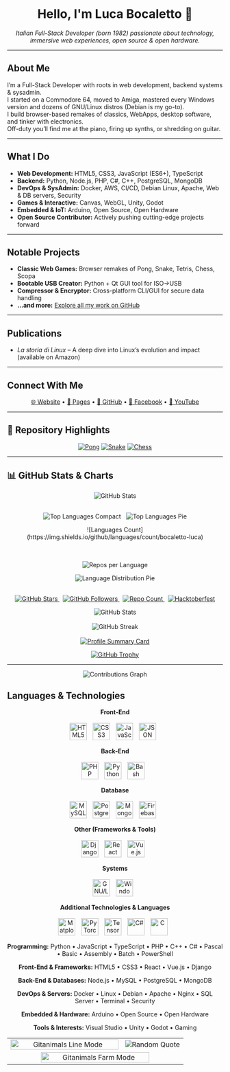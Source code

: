 <h1 align="center">Hello, I'm Luca Bocaletto 👋</h1>
<p align="center"><em>Italian Full-Stack Developer (born 1982) passionate about technology, immersive web experiences, open source & open hardware.</em></p>

---

## About Me
I’m a Full-Stack Developer with roots in web development, backend systems & sysadmin.  
I started on a Commodore 64, moved to Amiga, mastered every Windows version and dozens of GNU/Linux distros (Debian is my go-to).  
I build browser-based remakes of classics, WebApps, desktop software, and tinker with electronics.  
Off-duty you’ll find me at the piano, firing up synths, or shredding on guitar.

---

## What I Do
- **Web Development:** HTML5, CSS3, JavaScript (ES6+), TypeScript  
- **Backend:** Python, Node.js, PHP, C#, C++, PostgreSQL, MongoDB  
- **DevOps & SysAdmin:** Docker, AWS, CI/CD, Debian Linux, Apache, Web & DB servers, Security  
- **Games & Interactive:** Canvas, WebGL, Unity, Godot  
- **Embedded & IoT:** Arduino, Open Source, Open Hardware  
- **Open Source Contributor:** Actively pushing cutting-edge projects forward  

---

## Notable Projects
- **Classic Web Games:** Browser remakes of Pong, Snake, Tetris, Chess, Scopa  
- **Bootable USB Creator:** Python + Qt GUI tool for ISO→USB  
- **Compressor & Encryptor:** Cross-platform CLI/GUI for secure data handling  
- **…and more:** [Explore all my work on GitHub](https://github.com/bocaletto-luca)

---

## Publications
- *La storia di Linux* – A deep dive into Linux’s evolution and impact (available on Amazon)

---

## Connect With Me  
<p align="center">
  <a href="https://bocalettoluca.altervista.org">🌐 Website</a> •
  <a href="https://bocaletto-luca.github.io">📄 Pages</a> •
  <a href="https://github.com/bocaletto-luca">🐙 GitHub</a> •
  <a href="https://www.facebook.com/people/Luca-Bocaletto">📘 Facebook</a> •
  <a href="https://www.youtube.com/@elektronoide">🎥 YouTube</a>
</p>

---

## 🔖 Repository Highlights
<p align="center">
  <a href="https://github.com/bocaletto-luca/Pong"><img src="https://github-readme-stats.vercel.app/api/pin/?username=bocaletto-luca&repo=Pong&theme=radical" alt="Pong" /></a>
  <a href="https://github.com/bocaletto-luca/Snake"><img src="https://github-readme-stats.vercel.app/api/pin/?username=bocaletto-luca&repo=Snake&theme=radical" alt="Snake" /></a>
  <a href="https://github.com/bocaletto-luca/Chess"><img src="https://github-readme-stats.vercel.app/api/pin/?username=bocaletto-luca&repo=Chess&theme=radical" alt="Chess" /></a>
</p>

---

## 📊 GitHub Stats & Charts

<div align="center">
  <!-- Overall stats -->
  <img
    src="https://github-readme-stats.vercel.app/api?username=bocaletto-luca&show_icons=true&theme=radical&count_private=true&include_all_commits=true"
    alt="GitHub Stats"
  />
  <br /><br />

<!-- Top languages: compact & pie, fino a 20 linguaggi -->
<img
  src="https://github-readme-stats.vercel.app/api/top-langs?username=bocaletto-luca&layout=compact&theme=radical&count_private=true&langs_count=20"
  alt="Top Languages Compact" />
&nbsp;
<img
  src="https://github-readme-stats.vercel.app/api/top-langs?username=bocaletto-luca&layout=pie&theme=radical&count_private=true&langs_count=20"
  alt="Top Languages Pie" />

<p align="center">
  <!-- Conteggio totale linguaggi -->
  ![Languages Count](https://img.shields.io/github/languages/count/bocaletto-luca)

  <!-- Ripartizione repo per linguaggio (tutte le lingue) -->
  <br/><br/>
  <img src="https://github-profile-summary-cards.vercel.app/api/cards/repos-per-language?username=bocaletto-luca&theme=radical" alt="Repos per Language"/>

</p>


  <!-- Language distribution doughnut -->
  <img
    src="https://quickchart.io/chart?c=%7B%22type%22%3A%22doughnut%22%2C%22data%22%3A%7B%22labels%22%3A%5B%22Python%22%2C%22JavaScript%22%2C%22PHP%22%2C%22C%23%22%2C%22C%2B%2B%22%2C%22TypeScript%22%2C%22HTML%22%2C%22CSS%22%2C%22Others%22%5D%2C%22datasets%22%3A%5B%7B%22data%22%3A%5B30%2C20%2C10%2C8%2C7%2C8%2C5%2C5%2C7%5D%2C%22backgroundColor%22%3A%5B%22%233572A5%22%2C%22%23f1e05a%22%2C%22%234F5D95%22%2C%22%23178600%22%2C%22%2300599C%22%2C%22%233178C6%22%2C%22%23e34c26%22%2C%22%23563d7c%22%2C%22%23cccccc%22%5D%7D%5D%7D%2C%22options%22%3A%7B%22plugins%22%3A%7B%22doughnutlabel%22%3A%7B%22labels%22%3A%5B%7B%22text%22%3A%22100%25%22%2C%22font%22%3A%7B%22size%22%3A20%7D%7D%5D%7D%7D%7D%7D"
    alt="Language Distribution Pie"
  />
  <br /><br />

</div>

<p align="center">
  <!-- Stars, Followers, Repo Count, Hacktoberfest -->
  <a href="https://github.com/bocaletto-luca" target="_blank">
    <img src="https://img.shields.io/github/stars/bocaletto-luca?style=social" alt="GitHub Stars" />
  </a>
  &nbsp;
  <a href="https://github.com/bocaletto-luca" target="_blank">
    <img src="https://img.shields.io/github/followers/bocaletto-luca?label=Followers&style=social" alt="GitHub Followers" />
  </a>
  &nbsp;
  <a href="https://github.com/bocaletto-luca?tab=repositories" target="_blank">
    <img src="https://img.shields.io/badge/dynamic/json?color=blue&label=Repositories&query=public_repos&url=https%3A%2F%2Fapi.github.com%2Fusers%2Fbocaletto-luca" alt="Repo Count" />
  </a>
  &nbsp;
  <a href="https://hacktoberfest.digital" target="_blank">
    <img src="https://img.shields.io/badge/Hacktoberfest-Completed-blue" alt="Hacktoberfest" />
  </a>
</p>

<p align="center">
  <!-- Top Languages, Overall Stats, Streak, and Summary Card -->

  <img src="https://github-readme-stats.vercel.app/api?username=bocaletto-luca&theme=radical&show_icons=true&hide_border=false&count_private=true" alt="GitHub Stats" />
  <br /><br />
  <img src="https://github-readme-streak-stats.herokuapp.com/?user=bocaletto-luca&theme=radical" alt="GitHub Streak" />
  <br /><br />
  <a href="https://github.com/bocaletto-luca" target="_blank">
    <img src="https://github-profile-summary-cards.vercel.app/api/cards/profile-details?username=bocaletto-luca&theme=github_dark" alt="Profile Summary Card" />
  </a>
</p>

<p align="center">
  <a href="https://github.com/bocaletto-luca/github-profile-trophy" target="_blank">
    <img src="https://github-profile-trophy.vercel.app/?username=bocaletto-luca&theme=matrix" alt="GitHub Trophy" />
  </a>
</p> 

<hr />


<div align="center">
  <img
    src="https://github-readme-activity-graph.vercel.app/graph?username=bocaletto-luca&theme=github-dark&area=true&hide_border=true"
    alt="Contributions Graph"
  />
</div>

<!-- Languages & Technologies Icons -->
## Languages & Technologies
<p align="center">
  <strong>Front-End</strong> <br /><br />
  <img src="https://cdn.jsdelivr.net/gh/devicons/devicon/icons/html5/html5-original.svg" alt="HTML5" title="HTML5" width="40" height="40" style="margin-right: 10px;" />
  <img src="https://cdn.jsdelivr.net/gh/devicons/devicon/icons/css3/css3-original.svg" alt="CSS3" title="CSS3" width="40" height="40" style="margin-right: 10px;" />
  <img src="https://cdn.jsdelivr.net/gh/devicons/devicon/icons/javascript/javascript-original.svg" alt="JavaScript" title="JavaScript" width="40" height="40" style="margin-right: 10px;" />
  <img src="https://cdn.jsdelivr.net/gh/devicons/devicon/icons/json/json-original.svg" alt="JSON" title="JSON" width="40" height="40" style="margin-right: 10px;" />
</p>

<p align="center">
  <strong>Back-End</strong> <br /><br />
  <img src="https://cdn.jsdelivr.net/gh/devicons/devicon/icons/php/php-original.svg" alt="PHP" title="PHP" width="40" height="40" style="margin-right: 10px;" />
  <img src="https://cdn.jsdelivr.net/gh/devicons/devicon/icons/python/python-original.svg" alt="Python" title="Python" width="40" height="40" style="margin-right: 10px;" />
  <img src="https://cdn.jsdelivr.net/gh/devicons/devicon/icons/bash/bash-original.svg" alt="Bash Script" title="Bash Script" width="40" height="40" style="margin-right: 10px;" />
</p>

<p align="center">
  <strong>Database</strong> <br /><br />
  <img src="https://cdn.jsdelivr.net/gh/devicons/devicon/icons/mysql/mysql-original.svg" alt="MySQL" title="MySQL" width="40" height="40" style="margin-right: 10px;" />
  <img src="https://cdn.jsdelivr.net/gh/devicons/devicon/icons/postgresql/postgresql-original.svg" alt="PostgreSQL" title="PostgreSQL" width="40" height="40" style="margin-right: 10px;" />
  <img src="https://cdn.jsdelivr.net/gh/devicons/devicon/icons/mongodb/mongodb-original.svg" alt="MongoDB" title="MongoDB" width="40" height="40" style="margin-right: 10px;" />
  <img src="https://cdn.jsdelivr.net/gh/devicons/devicon/icons/firebase/firebase-plain.svg" alt="Firebase" title="Firebase" width="40" height="40" style="margin-right: 10px;" />
</p>

<p align="center">
  <strong>Other (Frameworks & Tools)</strong> <br /><br />
  <img src="https://cdn.jsdelivr.net/gh/devicons/devicon/icons/django/django-plain.svg" alt="Django" title="Django" width="40" height="40" style="margin-right: 10px;" />
  <img src="https://cdn.jsdelivr.net/gh/devicons/devicon/icons/react/react-original.svg" alt="React" title="React" width="40" height="40" style="margin-right: 10px;" />
  <img src="https://cdn.jsdelivr.net/gh/devicons/devicon/icons/vuejs/vuejs-original.svg" alt="Vue.js" title="Vue.js" width="40" height="40" style="margin-right: 10px;" />
</p>

<p align="center">
  <strong>Systems</strong> <br /><br />
  <img src="https://cdn.jsdelivr.net/gh/devicons/devicon/icons/linux/linux-original.svg" alt="GNU/Linux" title="GNU/Linux" width="40" height="40" style="margin-right: 10px;" />
  <img src="https://cdn.jsdelivr.net/gh/devicons/devicon/icons/windows8/windows8-original.svg" alt="Windows" title="Windows" width="40" height="40" style="margin-right: 10px;" />
</p>

<p align="center">
  <strong>Additional Technologies & Languages</strong> <br /><br />
  <img src="https://upload.wikimedia.org/wikipedia/commons/8/84/Matplotlib_icon.svg" alt="Matplotlib" title="Matplotlib" width="40" height="40" style="margin-right: 10px;" />
  <img src="https://cdn.jsdelivr.net/gh/devicons/devicon/icons/pytorch/pytorch-original.svg" alt="PyTorch" title="PyTorch" width="40" height="40" style="margin-right: 10px;" />
  <img src="https://cdn.jsdelivr.net/gh/devicons/devicon/icons/tensorflow/tensorflow-original.svg" alt="TensorFlow" title="TensorFlow" width="40" height="40" style="margin-right: 10px;" />
  <img src="https://cdn.jsdelivr.net/gh/devicons/devicon/icons/csharp/csharp-original.svg" alt="C#" title="C#" width="40" height="40" style="margin-right: 10px;" />
  <img src="https://cdn.jsdelivr.net/gh/devicons/devicon/icons/c/c-original.svg" alt="C" title="C" width="40" height="40" style="margin-right: 10px;" />
</p>
<div align="center">
  <p>
    <strong>Programming:</strong>
    Python &bull; JavaScript &bull; TypeScript &bull; PHP &bull; C++ &bull; C# &bull; Pascal &bull; Basic &bull; Assembly &bull; Batch &bull; PowerShell
  </p>
  <p>
    <strong>Front-End &amp; Frameworks:</strong>
    HTML5 &bull; CSS3 &bull; React &bull; Vue.js &bull; Django
  </p>
  <p>
    <strong>Back-End &amp; Databases:</strong>
    Node.js &bull; MySQL &bull; PostgreSQL &bull; MongoDB
  </p>
  <p>
    <strong>DevOps &amp; Servers:</strong>
    Docker &bull; Linux &bull; Debian &bull; Apache &bull; Nginx &bull; SQL Server &bull; Terminal &bull; Security
  </p>
  <p>
    <strong>Embedded &amp; Hardware:</strong>
    Arduino &bull; Open Source &bull; Open Hardware
  </p>
  <p>
    <strong>Tools &amp; Interests:</strong>
    Visual Studio &bull; Unity &bull; Godot &bull; Gaming
  </p>
</div>

<table align="center" width="100%">
  <tr>
<!-- Colonna 1: Gitanimals Line Mode -->
    <td align="center" width="65%">
      <a href="https://github.com/git-goods/gitanimals">
        <img src="https://render.gitanimals.org/lines/bocaletto-luca?pet-id=1"
             width="100%" alt="Gitanimals Line Mode" />
      </a>
    </td>
<!-- Colonna 2: Random Quote -->
  <td align="center" width="35%">
      <img src="https://quotes-github-readme.vercel.app/api?type=vertical&theme=gruvbox"
           alt="Random Quote" />
  </td>
  </tr>

  <tr>
<!-- Riga 2: Gitanimals Farm Mode su tutta la larghezza -->
    <td colspan="2" align="center">
      <a href="https://github.com/git-goods/gitanimals">
        <img src="https://render.gitanimals.org/farms/bocaletto-luca"
             width="80%" alt="Gitanimals Farm Mode" />
      </a>
    </td>
  </tr>
</table>
